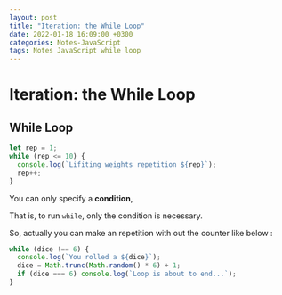 ```yaml
---
layout: post
title: "Iteration: the While Loop"
date: 2022-01-18 16:09:00 +0300
categories: Notes-JavaScript
tags: Notes JavaScript while loop
---
```






# Iteration: the While Loop



## While Loop



```js
let rep = 1;
while (rep <= 10) {
  console.log(`Lifiting weights repetition ${rep}`);
  rep++;
}
```



You can only specify a **condition**, 

That is, to run `while`, only the condition is necessary.

So, actually you can make an repetition with out the counter like below :



```js
while (dice !== 6) {
  console.log(`You rolled a ${dice}`);
  dice = Math.trunc(Math.random() * 6) + 1;
  if (dice === 6) console.log(`Loop is about to end...`);
}
```



